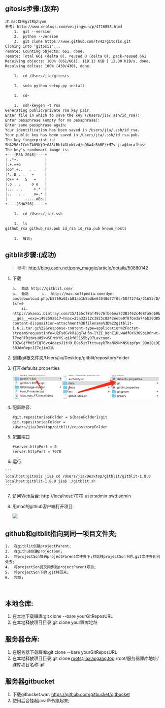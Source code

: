 ## gitosis步骤:(放弃)
```
注:mac自带git和phyon
参考: http://www.cnblogs.com/weijingyun/p/4716858.html
	1.	git --version
	2.	python --version
	3.	git clone https://www.github.com/tv42/gitosis.git
Cloning into 'gitosis'...
remote: Counting objects: 661, done.
remote: Total 661 (delta 0), reused 0 (delta 0), pack-reused 661
Receiving objects: 100% (661/661), 118.13 KiB | 12.00 KiB/s, done.
Resolving deltas: 100% (430/430), done.
 
	1.	cd /Users/jia/gitosis 
 
	1.	sudo python setup.py install
 
	1.	cd~
 
	1.	ssh-keygen -t rsa
Generating public/private rsa key pair.
Enter file in which to save the key (/Users/jia/.ssh/id_rsa): 
Enter passphrase (empty for no passphrase): 
Enter same passphrase again: 
Your identification has been saved in /Users/jia/.ssh/id_rsa.
Your public key has been saved in /Users/jia/.ssh/id_rsa.pub.
The key fingerprint is:
SHA256:ICnhZA09KjO+GASLRbf4GLnWtvd/eQ8a4e8hBE/+M7s jia@localhost
The key's randomart image is:
+---[RSA 2048]----+
| .*+.            |
|.+.=+o           |
|oo*.+..   . .    |
|*..B . .   =     |
|o++ +   S   =    |
|.o . .     o o   |
|... . .     +.*  |
|..   . .    o=.* |
|        .....oEo.|
+----[SHA256]-----+
 
	1.	cd /Users/jia/.ssh 
 
	1.	ls
github_rsa github_rsa.pub id_rsa id_rsa.pub known_hosts
 
	1.	放弃;
```



## gitblit步骤:(成功)

> 参考: http://blog.csdn.net/pony_maggie/article/details/50880142


1.	下载

	```
	a.	首选 http://gitblit.com/
	b.	备选 		i.	http://mac.softpedia.com/dyn-postdownload.php/b5759a62cb81ab1b5bdbe64048d77f0c/58f7274a/21655/0/1?tsf=0
		ii.	http://akamai.bintray.com/15/155cf8af49c76fbe6ea73383462c468fa8d69bad?__gda__=exp=1492592617~hmac=25a33212c3825c0242eebe0f8fbe3a746b30d85ec4e3db8bbc72ca69c47cf621&response-content-disposition=attachment%3Bfilename%3D%22gitblit-1.6.2.tar.gz%22&response-content-type=application%2Foctet-stream&requestInfo=U2FsdGVkX18qTwH5n-lYZI_DgnE1HLwWdfOYG369bLD6nwt-l7xqRTRjtWsHU5kw5FrMYVS-gikf0J1S5byJ7Lavcooo-T9ZwGjfM05YIQT6vc4oazsJ1tH9_B9s5itTtttueyk7haNG9NhNSUzpYpv_99n2QL9E2r0H0O1ChtoNrvuyiJxLWol_Ipy4bGddiZJN4C35LkyH_sIglH9Hzet-58JdmRxpcJE7cjimJ1U
	```

2.	创建git根文件夹/Users/jia/Desktop/gitblit/repositoryFolder
3.	打开defaults.properties

	![](assets/1.png)

4.	配置路径:

	```
	#git.repositoriesFolder = ${baseFolder}/git
	git.repositoriesFolder = /Users/jia/Desktop/gitblit/repositoryFolder
	```
5.	配置端口

	```
	#server.httpPort = 0
	server.httpPort = 7070
	```
 
6.	运行:

	```
	localhost:gitosis jia$ cd /Users/jia/Desktop/gitblit/gitblit-1.8.0 
	localhost:gitblit-1.8.0 jia$ ./gitblit.sh
	```

7.	访问Web后台:
	<http://localhost:7070> user:admin pwd:admin
 
8.	用mac的github客户端打开项目

	![](img/2.png)




## github和gitblit指向到同一项目文件夹;

	1.	在gitblit创建projectParent;
	2.	在github创建projectSon;
	3.	将projectSon放到projectParent文件夹下;然后移projectSon下的.git文件夹到别处去;
	4.	将projectSon提交同步到projectParent项目;
	5.	将projectSon下的.git移回来;
	6.	完成;

 


## 本地仓库:

1. 在本地下载祼库:git clone --bare yourGitReposURL
2. 在本地释放项目目录:git clone your祼库地址

## 服务器仓库:

1. 在服务器下载祼库:git clone --bare yourGitReposURL
2. 在本地释放项目目录:git clone root@jiaxiaogang.top:/root/服务器祼库地址/祼库项目名称.git

## 服务器gitbucket

1. 下载gitbucket.war: https://github.com/gitbucket/gitbucket
2. 使用后台挂起java命令跑起来;
